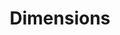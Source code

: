 ---
bigquery: https://console.cloud.google.com/bigquery?p=covid-19-dimensions-ai&page=table&d=data&t=publications
contributors: Digital Science, https://www.digital-science.com/
cost: Free for personal, non-commercial use.
description: Dimensions contains more than 100 million publications, ranging from
  articles published in scholarly journals, books and book chapters, to preprints
  and conference proceedings. All publications are contextualized with linked data
  sets, funding, publications, patents, clinical trials, and policy documents. You
  can also view associated categories, funders, institutions, and researcher profiles.
documentation: https://docs.dimensions.ai/bigquery/index.html
last_edit: 04/09/2022, 16:35:45
location: https://www.dimensions.ai/products/free/
maintained_by: Digital Science, https://www.digital-science.com/
schema_fields:
- research_org_state_codes
- current_assignee_countries
- category_bra
- date
- category_icrp_ct
- funding_cny
- pages
- start_date
- categories
- category_for
- research_org_countries
- inventor_names
- open_access_categories_v2
- mesh_terms
- external_ids
- journal_lists
- expiration_year
- cited_by_ids
- associated_publication_pmid
- category_hra
- research_org_cities
- funding_details
- citation_string
- aliases
- acknowledgements
- resulting_publication_doi
- end_date
- clinical_trial_ids
- brief_title
- filing_year
- metrics
- parent_id
- concepts
- active_years
- kind
- patent_ids
- family_id
- category_hrcs_hc
- repository_name
- repository_id
- funder_org_countries
- funding_eur
- mesh_headings
- legal_events
- labels
- types
- date_online
- supporting_grant_ids
- original_assignee
- journal
- date_modified
- address
- embargo_date
- funder_countries
- cpc
- research_org_country_names
- organisation_details
- associated_publication_id
- publication_date
- granted_date
- editors
- category_hrcs_rac
- foa_number
- relationships
- priority_year
- gender
- research_org_state_names
- conference
- subtitles
- funder_org_cities
- year
- abstract
- funding_usd
- funder_org_state_codes
- research_orgs
- associated_publication_arxiv_id
- category_icrp_cso
- proceedings_title
- resulting_publication_ids
- funding_aud
- language
- funding_nzd
- book_title
- funder_orgs
- application_number
- id
- pmcid
- family_members_ids
- citations_count
- granted_year
- current_assignee
- issue
- priority_date
- acronym
- funding_jpy
- current_assignee_orgs
- license
- registry
- open_access_categories
- investigators
- altmetrics
- research_org_city_names
- interventions
- linkout
- eisbn
- filing_date
- legal_status
- repository_url
- filing_status
- associated_publication_doi
- established
- end_year
- name
- funder_org
- associated_grant_ids
- pmid
- funding_amount
- funding_chf
- citations
- arxiv_id
- reference_ids
- funding_cad
- original_assignee_orgs
- category_uoa
- links
- original_title
- date_inserted
- researcher_ids
- created_date
- description
- publisher
- type
- book_series_title
- funder_org_acronyms
- ipcr
- jurisdiction
- wikipedia_url
- publication_ids
- status
- date_print
- grant_number
- publication_year
- expiration_date
- funding_currency
- authors
- title
- assignee_orgs
- source_id
- phase
- conditions
- family_count
- date_normal
- email_address
- category_rcdc
- volume
- category_sdg
- funding_gbp
- acronyms
- doi
- original_abstract
- original_assignee_countries
- isbn
- assignee_countries
- date_imported_gbq
- start_year
shortname: dimensions
tags:
- scholarly literature
- patents
- funding
- clinical trials
- academic profiles
terms_of_use: 'Use of both the Dimensions COVID-19 dataset and full Dimensions dataset
  are subject to the Dimensions Terms of use: https://www.dimensions.ai/policies-terms-legal '
title: Dimensions
uuid: dcff88bd-fe6b-4fdb-8159-809bf9d7bc1c
---
